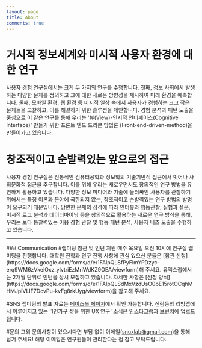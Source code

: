 ```yaml
---
layout: page
title: About
comments: true
---
```

# 거시적 정보세계와 미시적 사용자 환경에 대한 연구
사용자 경험 연구실에서는 크게 두 가지의 연구를 수행합니다. 첫째, 정보 사회에서 발생하는 다양한 문제를 정의하고 그에 대한 새로운 방향성을 제시하여 미래 환경을 예측합니다. 둘째, 모바일 환경, 웹 환경 등 미시적 일상 속에서 사용자가 경험하는 크고 작은 문제들을 고찰하고, 이를 해결하기 위한 솔루션을 제안합니다. 경험 분석과 패턴 도출을 중심으로 이 같은 연구를 통해 우리는 '뷰(View)-인지적 인터페이스(Cognitive Interface)' 만들기 위한 프론트 엔드 드리븐 방법론 (Front-end-driven-method)을 만들어가고 있습니다.

# 창조적이고 순발력있는 앞으로의 접근
사용자 경험 연구실은 전통적인 컴퓨터공학과 정보학의 기술기반적 접근에서 벗어나 사회문화적 접근을 추구합니다. 이를 위해 우리는 새로우면서도 창의적인 연구 방법을 유연하게 활용하고 있습니다. 다양한 정보 미디어와 기술에 둘러싸인 사용자를 관찰하기 위해서는 특정 이론과 분야에 국한되지 않는, 창조적이고 순발력있는 연구 방법의 발명이 요구되기 때문입니다. 당면한 문제의 성격에 따라 인터뷰와 행동관찰, 실험과 설문, 미시적 로그 분석과 데이터마이닝 등을 창의적으로 활용하는 새로운 연구 방식을 통해, 우리는 보다 통찰력있는 이용 경험 관찰 및 행동 패턴 분석, 사용자 니즈 도출을 수행하고 있습니다.

<hr>
### Communication
#랩미팅 참관 및 인턴 지원
매주 목요일 오전 10시에 연구실 랩미팅을 진행합니다. 대학원 진학과 연구 진행 사항에 관심 있으신 분들은 [참관 신청](https://docs.google.com/forms/d/e/1FAIpQLSfPyFlmYPDzyc-erq9WM6zVkeiOxz_ylvtriEzMriWdKZ9OEA/viewform)해 주세요. 
유엑스랩에서는 2개월 단위로 인턴을 상시 모집하고 있습니다. 자세한 사항은 [신청 양식](https://docs.google.com/forms/d/e/1FAIpQLSdMxVzdUsO0bE15rotOCqhMHMJpiVLIF7DcvPu-kvFg8rkUyg/viewform)을 참고해 주세요.

#SNS
랩미팅의 발표 자료는 [페이스북 페이지](https://www.facebook.com/userexperiencelab.pt)에서 확인 가능합니다. 
  신림동의 리빙랩에서 이루어지고 있는 '1인가구 삶을 위한 UX 연구' 소식은 [인스타그램](https://www.instagram.com/livinglab_snu/)과 [브런치](https://brunch.co.kr/@lab-livingalone)에 업로드됩니다.
 
#문의
그외 문의사항이 있으시다면 부담 없이 이메일(snuxlab@gmail.com)을 통해 남겨 주세요! 해당 이메일은 연구원들이 관리한다는 점 참고 부탁드립니다.